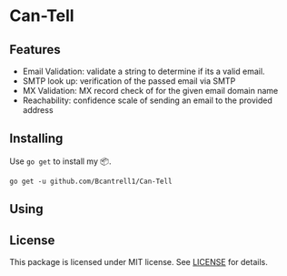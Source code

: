 # Can-Tell

## Features

- Email Validation: validate a string to determine if its a valid email.
- SMTP look up: verification of the passed email via SMTP
- MX Validation: MX record check of for the given email domain name
- Reachability: confidence scale of sending an email to the provided address

## Installing

Use `go get` to install my 📦.

```shell script
go get -u github.com/Bcantrell1/Can-Tell
```

## Using

## License

This package is licensed under MIT license. See [LICENSE](https://github.com/Bcantrell1/Can-Tell/blob/main/LICENSE) for details.